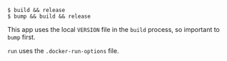 ``` console
$ build && release
$ bump && build && release
```
This app uses the local `VERSION` file in the `build` process, so important to `bump` first.

`run` uses the `.docker-run-options` file.

